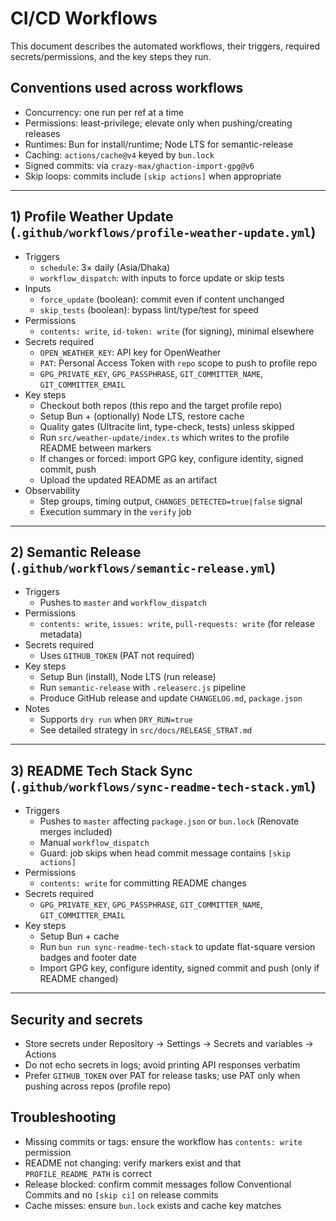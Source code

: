 # CI/CD Workflows

This document describes the automated workflows, their triggers, required secrets/permissions, and the key steps they run.

## Conventions used across workflows
- Concurrency: one run per ref at a time
- Permissions: least-privilege; elevate only when pushing/creating releases
- Runtimes: Bun for install/runtime; Node LTS for semantic-release
- Caching: `actions/cache@v4` keyed by `bun.lock`
- Signed commits: via `crazy-max/ghaction-import-gpg@v6`
- Skip loops: commits include `[skip actions]` when appropriate

---

## 1) Profile Weather Update (`.github/workflows/profile-weather-update.yml`)

- Triggers
  - `schedule`: 3× daily (Asia/Dhaka)
  - `workflow_dispatch`: with inputs to force update or skip tests
- Inputs
  - `force_update` (boolean): commit even if content unchanged
  - `skip_tests` (boolean): bypass lint/type/test for speed
- Permissions
  - `contents: write`, `id-token: write` (for signing), minimal elsewhere
- Secrets required
  - `OPEN_WEATHER_KEY`: API key for OpenWeather
  - `PAT`: Personal Access Token with `repo` scope to push to profile repo
  - `GPG_PRIVATE_KEY`, `GPG_PASSPHRASE`, `GIT_COMMITTER_NAME`, `GIT_COMMITTER_EMAIL`
- Key steps
  - Checkout both repos (this repo and the target profile repo)
  - Setup Bun + (optionally) Node LTS, restore cache
  - Quality gates (Ultracite lint, type-check, tests) unless skipped
  - Run `src/weather-update/index.ts` which writes to the profile README between markers
  - If changes or forced: import GPG key, configure identity, signed commit, push
  - Upload the updated README as an artifact
- Observability
  - Step groups, timing output, `CHANGES_DETECTED=true|false` signal
  - Execution summary in the `verify` job

---

## 2) Semantic Release (`.github/workflows/semantic-release.yml`)

- Triggers
  - Pushes to `master` and `workflow_dispatch`
- Permissions
  - `contents: write`, `issues: write`, `pull-requests: write` (for release metadata)
- Secrets required
  - Uses `GITHUB_TOKEN` (PAT not required)
- Key steps
  - Setup Bun (install), Node LTS (run release)
  - Run `semantic-release` with `.releaserc.js` pipeline
  - Produce GitHub release and update `CHANGELOG.md`, `package.json`
- Notes
  - Supports `dry run` when `DRY_RUN=true`
  - See detailed strategy in `src/docs/RELEASE_STRAT.md`

---

## 3) README Tech Stack Sync (`.github/workflows/sync-readme-tech-stack.yml`)

- Triggers
  - Pushes to `master` affecting `package.json` or `bun.lock` (Renovate merges included)
  - Manual `workflow_dispatch`
  - Guard: job skips when head commit message contains `[skip actions]`
- Permissions
  - `contents: write` for committing README changes
- Secrets required
  - `GPG_PRIVATE_KEY`, `GPG_PASSPHRASE`, `GIT_COMMITTER_NAME`, `GIT_COMMITTER_EMAIL`
- Key steps
  - Setup Bun + cache
  - Run `bun run sync-readme-tech-stack` to update flat-square version badges and footer date
  - Import GPG key, configure identity, signed commit and push (only if README changed)

---

## Security and secrets
- Store secrets under Repository → Settings → Secrets and variables → Actions
- Do not echo secrets in logs; avoid printing API responses verbatim
- Prefer `GITHUB_TOKEN` over PAT for release tasks; use PAT only when pushing across repos (profile repo)

## Troubleshooting
- Missing commits or tags: ensure the workflow has `contents: write` permission
- README not changing: verify markers exist and that `PROFILE_README_PATH` is correct
- Release blocked: confirm commit messages follow Conventional Commits and no `[skip ci]` on release commits
- Cache misses: ensure `bun.lock` exists and cache key matches
